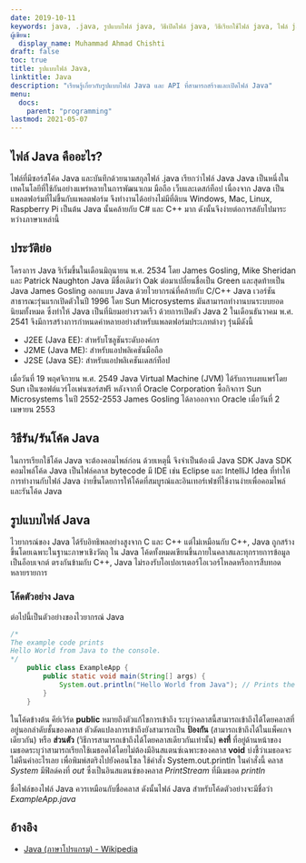 ```yaml
---
date: 2019-10-11
keywords: java, .java, รูปแบบไฟล์ java, วิธีเปิดไฟล์ java, วิธีเรียกใช้ไฟล์ java, ไฟล์ java, โค้ดตัวอย่าง java,
ผู้เขียน:
  display_name: Muhammad Ahmad Chishti
draft: false
toc: true
title: รูปแบบไฟล์ Java,
linktitle: Java
description: "เรียนรู้เกี่ยวกับรูปแบบไฟล์ Java และ API ที่สามารถสร้างและเปิดไฟล์ Java"
menu:
  docs:
    parent: "programming"
lastmod: 2021-05-07
---
```


## ไฟล์ Java คืออะไร? ##
ไฟล์ที่มีซอร์สโค้ด Java และบันทึกด้วยนามสกุลไฟล์ .java เรียกว่าไฟล์ Java Java เป็นหนึ่งในเทคโนโลยีที่ใช้กันอย่างแพร่หลายในการพัฒนาเกม มือถือ เว็บและเดสก์ท็อป เนื่องจาก Java เป็นแพลตฟอร์มที่ไม่ขึ้นกับแพลตฟอร์ม จึงทำงานได้อย่างไม่มีที่ติบน Windows, Mac, Linux, Raspberry Pi เป็นต้น Java นั้นคล้ายกับ C# และ C++ มาก ดังนั้นจึงง่ายต่อการสลับไปมาระหว่างภาษาเหล่านี้

## ประวัติย่อ ##

โครงการ Java ริเริ่มขึ้นในเดือนมิถุนายน พ.ศ. 2534 โดย James Gosling, Mike Sheridan และ Patrick Naughton Java มีชื่อเดิมว่า Oak ต่อมาเปลี่ยนชื่อเป็น Green และสุดท้ายเป็น Java James Gosling ออกแบบ Java ด้วยไวยากรณ์ที่คล้ายกับ C/C++ Java เวอร์ชันสาธารณะรุ่นแรกเปิดตัวในปี 1996 โดย Sun Microsystems มันสามารถทำงานบนระบบยอดนิยมทั้งหมด ซึ่งทำให้ Java เป็นที่นิยมอย่างรวดเร็ว ด้วยการเปิดตัว Java 2 ในเดือนธันวาคม พ.ศ. 2541 จึงมีการสร้างการกำหนดค่าหลายอย่างสำหรับแพลตฟอร์มประเภทต่างๆ รุ่นมีดังนี้

- J2EE (Java EE): สำหรับโซลูชันระดับองค์กร
- J2ME (Java ME): สำหรับแอปพลิเคชันมือถือ
- J2SE (Java SE): สำหรับแอปพลิเคชันเดสก์ท็อป

เมื่อวันที่ 19 พฤศจิกายน พ.ศ. 2549 Java Virtual Machine (JVM) ได้รับการเผยแพร่โดย Sun เป็นซอฟต์แวร์โอเพ่นซอร์สฟรี หลังจากที่ Oracle Corporation ซื้อกิจการ Sun Microsystems ในปี 2552-2553 James Gosling ได้ลาออกจาก Oracle เมื่อวันที่ 2 เมษายน 2553

## วิธีรัน/รันโค้ด Java ##

ในการเรียกใช้โค้ด Java จะต้องคอมไพล์ก่อน ด้วยเหตุนี้ จึงจำเป็นต้องมี Java SDK Java SDK คอมไพล์โค้ด Java เป็นไฟล์คลาส bytecode มี IDE เช่น Eclipse และ IntelliJ Idea ที่ทำให้การทำงานกับไฟล์ Java ง่ายขึ้นโดยการให้โค้ดที่สมบูรณ์และอินเทอร์เฟซที่ใช้งานง่ายเพื่อคอมไพล์และรันโค้ด Java

## รูปแบบไฟล์ Java ##

ไวยากรณ์ของ Java ได้รับอิทธิพลอย่างสูงจาก C และ C++ แต่ไม่เหมือนกับ C++, Java ถูกสร้างขึ้นโดยเฉพาะในฐานะภาษาเชิงวัตถุ ใน Java โค้ดทั้งหมดเขียนขึ้นภายในคลาสและทุกรายการข้อมูลเป็นอ็อบเจกต์ ตรงกันข้ามกับ C++, Java ไม่รองรับโอเปอเรเตอร์โอเวอร์โหลดหรือการสืบทอดหลายรายการ

### โค้ดตัวอย่าง Java ###

ต่อไปนี้เป็นตัวอย่างของไวยากรณ์ Java

```java
/*
The example code prints
Hello World from Java to the console.
*/
    public class ExampleApp {
        public static void main(String[] args) {
            System.out.println("Hello World from Java"); // Prints the string to the console.
        }
    }
```
ในโค้ดข้างต้น คีย์เวิร์ด **public** หมายถึงตัวแก้ไขการเข้าถึง ระบุว่าคลาสนี้สามารถเข้าถึงได้โดยคลาสที่อยู่นอกลำดับชั้นของคลาส ตัวดัดแปลงการเข้าถึงยังสามารถเป็น **ป้องกัน** (สามารถเข้าถึงได้ในแพ็คเกจเดียวกัน) หรือ **ส่วนตัว** (วิธีการสามารถเข้าถึงได้โดยคลาสเดียวกันเท่านั้น) **คงที่** ที่อยู่ด้านหน้าของเมธอดระบุว่าสามารถเรียกใช้เมธอดได้โดยไม่ต้องมีอินสแตนซ์เฉพาะของคลาส **void** บ่งชี้ว่าเมธอดจะไม่คืนค่าอะไรเลย เพื่อพิมพ์สตริงไปยังคอนโซล ใช้คำสั่ง System.out.println ในคำสั่งนี้ คลาส *System* มีฟิลด์คงที่ *out* ซึ่งเป็นอินสแตนซ์ของคลาส *PrintStream* ที่มีเมธอด *println*

ชื่อไฟล์ของไฟล์ Java ควรเหมือนกับชื่อคลาส ดังนั้นไฟล์ Java สำหรับโค้ดตัวอย่างจะมีชื่อว่า *ExampleApp.java*

## อ้างอิง ##

- [Java (ภาษาโปรแกรม) - Wikipedia](https://en.wikipedia.org/wiki/Java_(programming_language))

